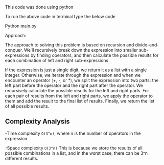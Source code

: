 This code was done using python

To run the above code in terminal type the below code

Python main.py

Approach:

The approach to solving this problem is based on recursion and divide-and-conquer. We'll recursively break down the expression into smaller sub-expressions by finding operators, and then calculate the possible results for each combination of left and right sub-expressions.

If the expression is just a single digit, we return it as a list with a single integer.
Otherwise, we iterate through the expression and when we encounter an operator (+, -, or *), we split the expression into two parts: the left part before the operator and the right part after the operator.
We recursively calculate the possible results for the left and right parts.
For each pair of results from the left and right parts, we apply the operator to them and add the result to the final list of results.
Finally, we return the list of all possible results.

## Complexity Analysis

-Time complexity
`O(3^n)`, where n is the number of operators in the expression

-Space complexity
`O(3^n)`
This is because we store the results of all possible combinations in a list, and in the worst case, there can be 3^n different results.

